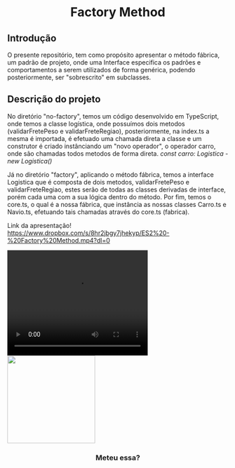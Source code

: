 <h1 align="center"> Factory Method </h1>

<h2> Introdução </h2>

O presente repositório, tem como propósito apresentar o método fábrica, um padrão de projeto, onde uma Interface especifica
os padrões e comportamentos a serem utilizados de forma genérica, podendo posteriormente, ser "sobrescrito" em subclasses.

<h2> Descrição do projeto </h2>

No diretório "no-factory", temos um código desenvolvido em TypeScript, onde temos a classe logística, onde possuímos dois metodos (validarFretePeso e validarFreteRegiao), posteriormente, na index.ts a mesma é importada, é efetuado uma chamada direta a classe e um construtor é criado instânciando um "novo operador", o operador carro, onde são chamadas todos metodos de forma direta. <i>const carro: Logistica - new Logistica()</i>

Já no diretório "factory", aplicando o método fábrica, temos a interface Logistica que é composta de dois metodos, validarFretePeso e validarFreteRegiao, estes serão de todas as classes derivadas de interface, porém cada uma com a sua lógica dentro do método. Por fim, temos o core.ts, o qual é a nossa fábrica, que instância as nossas classes Carro.ts e Navio.ts, efetuando tais chamadas através do core.ts (fabrica).

Link da apresentação!
https://www.dropbox.com/s/8hr2jbgy7jhekyp/ES2%20-%20Factory%20Method.mp4?dl=0
 
 <video width="320" height="240" controls>
  <source src="https://www.dropbox.com/s/8hr2jbgy7jhekyp/ES2%20-%20Factory%20Method.mp4?dl=0" type="video/mp4">

</video>

<img width="200" align="center" src="https://pbs.twimg.com/media/FIzozpiXIAQYdlI.jpg">
<h3 align="center"> Meteu essa? </h3>
